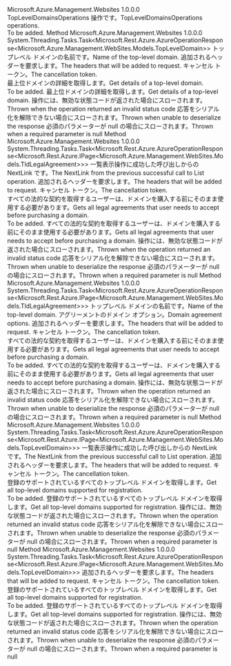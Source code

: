 <Type Name="ITopLevelDomainsOperations" FullName="Microsoft.Azure.Management.WebSites.ITopLevelDomainsOperations">
  <TypeSignature Language="C#" Value="public interface ITopLevelDomainsOperations" />
  <TypeSignature Language="ILAsm" Value=".class public interface auto ansi abstract ITopLevelDomainsOperations" />
  <TypeSignature Language="DocId" Value="T:Microsoft.Azure.Management.WebSites.ITopLevelDomainsOperations" />
  <TypeSignature Language="VB.NET" Value="Public Interface ITopLevelDomainsOperations" />
  <TypeSignature Language="F#" Value="type ITopLevelDomainsOperations = interface" />
  <AssemblyInfo>
    <AssemblyName>Microsoft.Azure.Management.Websites</AssemblyName>
    <AssemblyVersion>1.0.0.0</AssemblyVersion>
  </AssemblyInfo>
  <Interfaces />
  <Docs>
    <summary>
            <span data-ttu-id="1214d-101">TopLevelDomainsOperations 操作です。</span><span class="sxs-lookup"><span data-stu-id="1214d-101">TopLevelDomainsOperations operations.</span></span>
            </summary>
    <remarks>To be added.</remarks>
  </Docs>
  <Members>
    <Member MemberName="GetWithHttpMessagesAsync">
      <MemberSignature Language="C#" Value="public System.Threading.Tasks.Task&lt;Microsoft.Rest.Azure.AzureOperationResponse&lt;Microsoft.Azure.Management.WebSites.Models.TopLevelDomain&gt;&gt; GetWithHttpMessagesAsync (string name, System.Collections.Generic.Dictionary&lt;string,System.Collections.Generic.List&lt;string&gt;&gt; customHeaders = null, System.Threading.CancellationToken cancellationToken = null);" />
      <MemberSignature Language="ILAsm" Value=".method public hidebysig newslot virtual instance class System.Threading.Tasks.Task`1&lt;class Microsoft.Rest.Azure.AzureOperationResponse`1&lt;class Microsoft.Azure.Management.WebSites.Models.TopLevelDomain&gt;&gt; GetWithHttpMessagesAsync(string name, class System.Collections.Generic.Dictionary`2&lt;string, class System.Collections.Generic.List`1&lt;string&gt;&gt; customHeaders, valuetype System.Threading.CancellationToken cancellationToken) cil managed" />
      <MemberSignature Language="DocId" Value="M:Microsoft.Azure.Management.WebSites.ITopLevelDomainsOperations.GetWithHttpMessagesAsync(System.String,System.Collections.Generic.Dictionary{System.String,System.Collections.Generic.List{System.String}},System.Threading.CancellationToken)" />
      <MemberSignature Language="F#" Value="abstract member GetWithHttpMessagesAsync : string * System.Collections.Generic.Dictionary&lt;string, System.Collections.Generic.List&lt;string&gt;&gt; * System.Threading.CancellationToken -&gt; System.Threading.Tasks.Task&lt;Microsoft.Rest.Azure.AzureOperationResponse&lt;Microsoft.Azure.Management.WebSites.Models.TopLevelDomain&gt;&gt;" Usage="iTopLevelDomainsOperations.GetWithHttpMessagesAsync (name, customHeaders, cancellationToken)" />
      <MemberType>Method</MemberType>
      <AssemblyInfo>
        <AssemblyName>Microsoft.Azure.Management.Websites</AssemblyName>
        <AssemblyVersion>1.0.0.0</AssemblyVersion>
      </AssemblyInfo>
      <ReturnValue>
        <ReturnType>System.Threading.Tasks.Task&lt;Microsoft.Rest.Azure.AzureOperationResponse&lt;Microsoft.Azure.Management.WebSites.Models.TopLevelDomain&gt;&gt;</ReturnType>
      </ReturnValue>
      <Parameters>
        <Parameter Name="name" Type="System.String" />
        <Parameter Name="customHeaders" Type="System.Collections.Generic.Dictionary&lt;System.String,System.Collections.Generic.List&lt;System.String&gt;&gt;" />
        <Parameter Name="cancellationToken" Type="System.Threading.CancellationToken" />
      </Parameters>
      <Docs>
        <param name="name">
            <span data-ttu-id="1214d-102">トップレベル ドメインの名前です。</span><span class="sxs-lookup"><span data-stu-id="1214d-102">Name of the top-level domain.</span></span>
            </param>
        <param name="customHeaders">
            <span data-ttu-id="1214d-103">追加されるヘッダーを要求します。</span><span class="sxs-lookup"><span data-stu-id="1214d-103">The headers that will be added to request.</span></span>
            </param>
        <param name="cancellationToken">
            <span data-ttu-id="1214d-104">キャンセル トークン。</span><span class="sxs-lookup"><span data-stu-id="1214d-104">The cancellation token.</span></span>
            </param>
        <summary>
            <span data-ttu-id="1214d-105">最上位ドメインの詳細を取得します。</span><span class="sxs-lookup"><span data-stu-id="1214d-105">Get details of a top-level domain.</span></span>
            </summary>
        <returns>To be added.</returns>
        <remarks>
            <span data-ttu-id="1214d-106">最上位ドメインの詳細を取得します。</span><span class="sxs-lookup"><span data-stu-id="1214d-106">Get details of a top-level domain.</span></span>
            </remarks>
        <exception cref="T:Microsoft.Rest.Azure.CloudException">
            <span data-ttu-id="1214d-107">操作には、無効な状態コードが返された場合にスローされます。</span><span class="sxs-lookup"><span data-stu-id="1214d-107">Thrown when the operation returned an invalid status code</span></span>
            </exception>
        <exception cref="T:Microsoft.Rest.SerializationException">
            <span data-ttu-id="1214d-108">応答をシリアル化を解除できない場合にスローされます。</span><span class="sxs-lookup"><span data-stu-id="1214d-108">Thrown when unable to deserialize the response</span></span>
            </exception>
        <exception cref="T:Microsoft.Rest.ValidationException">
            <span data-ttu-id="1214d-109">必須のパラメーターが null の場合にスローされます。</span><span class="sxs-lookup"><span data-stu-id="1214d-109">Thrown when a required parameter is null</span></span>
            </exception>
      </Docs>
    </Member>
    <Member MemberName="ListAgreementsNextWithHttpMessagesAsync">
      <MemberSignature Language="C#" Value="public System.Threading.Tasks.Task&lt;Microsoft.Rest.Azure.AzureOperationResponse&lt;Microsoft.Rest.Azure.IPage&lt;Microsoft.Azure.Management.WebSites.Models.TldLegalAgreement&gt;&gt;&gt; ListAgreementsNextWithHttpMessagesAsync (string nextPageLink, System.Collections.Generic.Dictionary&lt;string,System.Collections.Generic.List&lt;string&gt;&gt; customHeaders = null, System.Threading.CancellationToken cancellationToken = null);" />
      <MemberSignature Language="ILAsm" Value=".method public hidebysig newslot virtual instance class System.Threading.Tasks.Task`1&lt;class Microsoft.Rest.Azure.AzureOperationResponse`1&lt;class Microsoft.Rest.Azure.IPage`1&lt;class Microsoft.Azure.Management.WebSites.Models.TldLegalAgreement&gt;&gt;&gt; ListAgreementsNextWithHttpMessagesAsync(string nextPageLink, class System.Collections.Generic.Dictionary`2&lt;string, class System.Collections.Generic.List`1&lt;string&gt;&gt; customHeaders, valuetype System.Threading.CancellationToken cancellationToken) cil managed" />
      <MemberSignature Language="DocId" Value="M:Microsoft.Azure.Management.WebSites.ITopLevelDomainsOperations.ListAgreementsNextWithHttpMessagesAsync(System.String,System.Collections.Generic.Dictionary{System.String,System.Collections.Generic.List{System.String}},System.Threading.CancellationToken)" />
      <MemberSignature Language="F#" Value="abstract member ListAgreementsNextWithHttpMessagesAsync : string * System.Collections.Generic.Dictionary&lt;string, System.Collections.Generic.List&lt;string&gt;&gt; * System.Threading.CancellationToken -&gt; System.Threading.Tasks.Task&lt;Microsoft.Rest.Azure.AzureOperationResponse&lt;Microsoft.Rest.Azure.IPage&lt;Microsoft.Azure.Management.WebSites.Models.TldLegalAgreement&gt;&gt;&gt;" Usage="iTopLevelDomainsOperations.ListAgreementsNextWithHttpMessagesAsync (nextPageLink, customHeaders, cancellationToken)" />
      <MemberType>Method</MemberType>
      <AssemblyInfo>
        <AssemblyName>Microsoft.Azure.Management.Websites</AssemblyName>
        <AssemblyVersion>1.0.0.0</AssemblyVersion>
      </AssemblyInfo>
      <ReturnValue>
        <ReturnType>System.Threading.Tasks.Task&lt;Microsoft.Rest.Azure.AzureOperationResponse&lt;Microsoft.Rest.Azure.IPage&lt;Microsoft.Azure.Management.WebSites.Models.TldLegalAgreement&gt;&gt;&gt;</ReturnType>
      </ReturnValue>
      <Parameters>
        <Parameter Name="nextPageLink" Type="System.String" />
        <Parameter Name="customHeaders" Type="System.Collections.Generic.Dictionary&lt;System.String,System.Collections.Generic.List&lt;System.String&gt;&gt;" />
        <Parameter Name="cancellationToken" Type="System.Threading.CancellationToken" />
      </Parameters>
      <Docs>
        <param name="nextPageLink">
            <span data-ttu-id="1214d-110">一覧表示操作に成功した呼び出しからの NextLink です。</span><span class="sxs-lookup"><span data-stu-id="1214d-110">The NextLink from the previous successful call to List operation.</span></span>
            </param>
        <param name="customHeaders">
            <span data-ttu-id="1214d-111">追加されるヘッダーを要求します。</span><span class="sxs-lookup"><span data-stu-id="1214d-111">The headers that will be added to request.</span></span>
            </param>
        <param name="cancellationToken">
            <span data-ttu-id="1214d-112">キャンセル トークン。</span><span class="sxs-lookup"><span data-stu-id="1214d-112">The cancellation token.</span></span>
            </param>
        <summary>
            <span data-ttu-id="1214d-113">すべての法的な契約を取得するユーザーは、ドメインを購入する前にそのまま使用する必要があります。</span><span class="sxs-lookup"><span data-stu-id="1214d-113">Gets all legal agreements that user needs to accept before purchasing a domain.</span></span>
            </summary>
        <returns>To be added.</returns>
        <remarks>
            <span data-ttu-id="1214d-114">すべての法的な契約を取得するユーザーは、ドメインを購入する前にそのまま使用する必要があります。</span><span class="sxs-lookup"><span data-stu-id="1214d-114">Gets all legal agreements that user needs to accept before purchasing a domain.</span></span>
            </remarks>
        <exception cref="T:Microsoft.Rest.Azure.CloudException">
            <span data-ttu-id="1214d-115">操作には、無効な状態コードが返された場合にスローされます。</span><span class="sxs-lookup"><span data-stu-id="1214d-115">Thrown when the operation returned an invalid status code</span></span>
            </exception>
        <exception cref="T:Microsoft.Rest.SerializationException">
            <span data-ttu-id="1214d-116">応答をシリアル化を解除できない場合にスローされます。</span><span class="sxs-lookup"><span data-stu-id="1214d-116">Thrown when unable to deserialize the response</span></span>
            </exception>
        <exception cref="T:Microsoft.Rest.ValidationException">
            <span data-ttu-id="1214d-117">必須のパラメーターが null の場合にスローされます。</span><span class="sxs-lookup"><span data-stu-id="1214d-117">Thrown when a required parameter is null</span></span>
            </exception>
      </Docs>
    </Member>
    <Member MemberName="ListAgreementsWithHttpMessagesAsync">
      <MemberSignature Language="C#" Value="public System.Threading.Tasks.Task&lt;Microsoft.Rest.Azure.AzureOperationResponse&lt;Microsoft.Rest.Azure.IPage&lt;Microsoft.Azure.Management.WebSites.Models.TldLegalAgreement&gt;&gt;&gt; ListAgreementsWithHttpMessagesAsync (string name, Microsoft.Azure.Management.WebSites.Models.TopLevelDomainAgreementOption agreementOption, System.Collections.Generic.Dictionary&lt;string,System.Collections.Generic.List&lt;string&gt;&gt; customHeaders = null, System.Threading.CancellationToken cancellationToken = null);" />
      <MemberSignature Language="ILAsm" Value=".method public hidebysig newslot virtual instance class System.Threading.Tasks.Task`1&lt;class Microsoft.Rest.Azure.AzureOperationResponse`1&lt;class Microsoft.Rest.Azure.IPage`1&lt;class Microsoft.Azure.Management.WebSites.Models.TldLegalAgreement&gt;&gt;&gt; ListAgreementsWithHttpMessagesAsync(string name, class Microsoft.Azure.Management.WebSites.Models.TopLevelDomainAgreementOption agreementOption, class System.Collections.Generic.Dictionary`2&lt;string, class System.Collections.Generic.List`1&lt;string&gt;&gt; customHeaders, valuetype System.Threading.CancellationToken cancellationToken) cil managed" />
      <MemberSignature Language="DocId" Value="M:Microsoft.Azure.Management.WebSites.ITopLevelDomainsOperations.ListAgreementsWithHttpMessagesAsync(System.String,Microsoft.Azure.Management.WebSites.Models.TopLevelDomainAgreementOption,System.Collections.Generic.Dictionary{System.String,System.Collections.Generic.List{System.String}},System.Threading.CancellationToken)" />
      <MemberSignature Language="F#" Value="abstract member ListAgreementsWithHttpMessagesAsync : string * Microsoft.Azure.Management.WebSites.Models.TopLevelDomainAgreementOption * System.Collections.Generic.Dictionary&lt;string, System.Collections.Generic.List&lt;string&gt;&gt; * System.Threading.CancellationToken -&gt; System.Threading.Tasks.Task&lt;Microsoft.Rest.Azure.AzureOperationResponse&lt;Microsoft.Rest.Azure.IPage&lt;Microsoft.Azure.Management.WebSites.Models.TldLegalAgreement&gt;&gt;&gt;" Usage="iTopLevelDomainsOperations.ListAgreementsWithHttpMessagesAsync (name, agreementOption, customHeaders, cancellationToken)" />
      <MemberType>Method</MemberType>
      <AssemblyInfo>
        <AssemblyName>Microsoft.Azure.Management.Websites</AssemblyName>
        <AssemblyVersion>1.0.0.0</AssemblyVersion>
      </AssemblyInfo>
      <ReturnValue>
        <ReturnType>System.Threading.Tasks.Task&lt;Microsoft.Rest.Azure.AzureOperationResponse&lt;Microsoft.Rest.Azure.IPage&lt;Microsoft.Azure.Management.WebSites.Models.TldLegalAgreement&gt;&gt;&gt;</ReturnType>
      </ReturnValue>
      <Parameters>
        <Parameter Name="name" Type="System.String" />
        <Parameter Name="agreementOption" Type="Microsoft.Azure.Management.WebSites.Models.TopLevelDomainAgreementOption" />
        <Parameter Name="customHeaders" Type="System.Collections.Generic.Dictionary&lt;System.String,System.Collections.Generic.List&lt;System.String&gt;&gt;" />
        <Parameter Name="cancellationToken" Type="System.Threading.CancellationToken" />
      </Parameters>
      <Docs>
        <param name="name">
            <span data-ttu-id="1214d-118">トップレベル ドメインの名前です。</span><span class="sxs-lookup"><span data-stu-id="1214d-118">Name of the top-level domain.</span></span>
            </param>
        <param name="agreementOption">
            <span data-ttu-id="1214d-119">アグリーメントのドメイン オプション。</span><span class="sxs-lookup"><span data-stu-id="1214d-119">Domain agreement options.</span></span>
            </param>
        <param name="customHeaders">
            <span data-ttu-id="1214d-120">追加されるヘッダーを要求します。</span><span class="sxs-lookup"><span data-stu-id="1214d-120">The headers that will be added to request.</span></span>
            </param>
        <param name="cancellationToken">
            <span data-ttu-id="1214d-121">キャンセル トークン。</span><span class="sxs-lookup"><span data-stu-id="1214d-121">The cancellation token.</span></span>
            </param>
        <summary>
            <span data-ttu-id="1214d-122">すべての法的な契約を取得するユーザーは、ドメインを購入する前にそのまま使用する必要があります。</span><span class="sxs-lookup"><span data-stu-id="1214d-122">Gets all legal agreements that user needs to accept before purchasing a domain.</span></span>
            </summary>
        <returns>To be added.</returns>
        <remarks>
            <span data-ttu-id="1214d-123">すべての法的な契約を取得するユーザーは、ドメインを購入する前にそのまま使用する必要があります。</span><span class="sxs-lookup"><span data-stu-id="1214d-123">Gets all legal agreements that user needs to accept before purchasing a domain.</span></span>
            </remarks>
        <exception cref="T:Microsoft.Rest.Azure.CloudException">
            <span data-ttu-id="1214d-124">操作には、無効な状態コードが返された場合にスローされます。</span><span class="sxs-lookup"><span data-stu-id="1214d-124">Thrown when the operation returned an invalid status code</span></span>
            </exception>
        <exception cref="T:Microsoft.Rest.SerializationException">
            <span data-ttu-id="1214d-125">応答をシリアル化を解除できない場合にスローされます。</span><span class="sxs-lookup"><span data-stu-id="1214d-125">Thrown when unable to deserialize the response</span></span>
            </exception>
        <exception cref="T:Microsoft.Rest.ValidationException">
            <span data-ttu-id="1214d-126">必須のパラメーターが null の場合にスローされます。</span><span class="sxs-lookup"><span data-stu-id="1214d-126">Thrown when a required parameter is null</span></span>
            </exception>
      </Docs>
    </Member>
    <Member MemberName="ListNextWithHttpMessagesAsync">
      <MemberSignature Language="C#" Value="public System.Threading.Tasks.Task&lt;Microsoft.Rest.Azure.AzureOperationResponse&lt;Microsoft.Rest.Azure.IPage&lt;Microsoft.Azure.Management.WebSites.Models.TopLevelDomain&gt;&gt;&gt; ListNextWithHttpMessagesAsync (string nextPageLink, System.Collections.Generic.Dictionary&lt;string,System.Collections.Generic.List&lt;string&gt;&gt; customHeaders = null, System.Threading.CancellationToken cancellationToken = null);" />
      <MemberSignature Language="ILAsm" Value=".method public hidebysig newslot virtual instance class System.Threading.Tasks.Task`1&lt;class Microsoft.Rest.Azure.AzureOperationResponse`1&lt;class Microsoft.Rest.Azure.IPage`1&lt;class Microsoft.Azure.Management.WebSites.Models.TopLevelDomain&gt;&gt;&gt; ListNextWithHttpMessagesAsync(string nextPageLink, class System.Collections.Generic.Dictionary`2&lt;string, class System.Collections.Generic.List`1&lt;string&gt;&gt; customHeaders, valuetype System.Threading.CancellationToken cancellationToken) cil managed" />
      <MemberSignature Language="DocId" Value="M:Microsoft.Azure.Management.WebSites.ITopLevelDomainsOperations.ListNextWithHttpMessagesAsync(System.String,System.Collections.Generic.Dictionary{System.String,System.Collections.Generic.List{System.String}},System.Threading.CancellationToken)" />
      <MemberSignature Language="F#" Value="abstract member ListNextWithHttpMessagesAsync : string * System.Collections.Generic.Dictionary&lt;string, System.Collections.Generic.List&lt;string&gt;&gt; * System.Threading.CancellationToken -&gt; System.Threading.Tasks.Task&lt;Microsoft.Rest.Azure.AzureOperationResponse&lt;Microsoft.Rest.Azure.IPage&lt;Microsoft.Azure.Management.WebSites.Models.TopLevelDomain&gt;&gt;&gt;" Usage="iTopLevelDomainsOperations.ListNextWithHttpMessagesAsync (nextPageLink, customHeaders, cancellationToken)" />
      <MemberType>Method</MemberType>
      <AssemblyInfo>
        <AssemblyName>Microsoft.Azure.Management.Websites</AssemblyName>
        <AssemblyVersion>1.0.0.0</AssemblyVersion>
      </AssemblyInfo>
      <ReturnValue>
        <ReturnType>System.Threading.Tasks.Task&lt;Microsoft.Rest.Azure.AzureOperationResponse&lt;Microsoft.Rest.Azure.IPage&lt;Microsoft.Azure.Management.WebSites.Models.TopLevelDomain&gt;&gt;&gt;</ReturnType>
      </ReturnValue>
      <Parameters>
        <Parameter Name="nextPageLink" Type="System.String" />
        <Parameter Name="customHeaders" Type="System.Collections.Generic.Dictionary&lt;System.String,System.Collections.Generic.List&lt;System.String&gt;&gt;" />
        <Parameter Name="cancellationToken" Type="System.Threading.CancellationToken" />
      </Parameters>
      <Docs>
        <param name="nextPageLink">
            <span data-ttu-id="1214d-127">一覧表示操作に成功した呼び出しからの NextLink です。</span><span class="sxs-lookup"><span data-stu-id="1214d-127">The NextLink from the previous successful call to List operation.</span></span>
            </param>
        <param name="customHeaders">
            <span data-ttu-id="1214d-128">追加されるヘッダーを要求します。</span><span class="sxs-lookup"><span data-stu-id="1214d-128">The headers that will be added to request.</span></span>
            </param>
        <param name="cancellationToken">
            <span data-ttu-id="1214d-129">キャンセル トークン。</span><span class="sxs-lookup"><span data-stu-id="1214d-129">The cancellation token.</span></span>
            </param>
        <summary>
            <span data-ttu-id="1214d-130">登録のサポートされているすべてのトップレベル ドメインを取得します。</span><span class="sxs-lookup"><span data-stu-id="1214d-130">Get all top-level domains supported for registration.</span></span>
            </summary>
        <returns>To be added.</returns>
        <remarks>
            <span data-ttu-id="1214d-131">登録のサポートされているすべてのトップレベル ドメインを取得します。</span><span class="sxs-lookup"><span data-stu-id="1214d-131">Get all top-level domains supported for registration.</span></span>
            </remarks>
        <exception cref="T:Microsoft.Rest.Azure.CloudException">
            <span data-ttu-id="1214d-132">操作には、無効な状態コードが返された場合にスローされます。</span><span class="sxs-lookup"><span data-stu-id="1214d-132">Thrown when the operation returned an invalid status code</span></span>
            </exception>
        <exception cref="T:Microsoft.Rest.SerializationException">
            <span data-ttu-id="1214d-133">応答をシリアル化を解除できない場合にスローされます。</span><span class="sxs-lookup"><span data-stu-id="1214d-133">Thrown when unable to deserialize the response</span></span>
            </exception>
        <exception cref="T:Microsoft.Rest.ValidationException">
            <span data-ttu-id="1214d-134">必須のパラメーターが null の場合にスローされます。</span><span class="sxs-lookup"><span data-stu-id="1214d-134">Thrown when a required parameter is null</span></span>
            </exception>
      </Docs>
    </Member>
    <Member MemberName="ListWithHttpMessagesAsync">
      <MemberSignature Language="C#" Value="public System.Threading.Tasks.Task&lt;Microsoft.Rest.Azure.AzureOperationResponse&lt;Microsoft.Rest.Azure.IPage&lt;Microsoft.Azure.Management.WebSites.Models.TopLevelDomain&gt;&gt;&gt; ListWithHttpMessagesAsync (System.Collections.Generic.Dictionary&lt;string,System.Collections.Generic.List&lt;string&gt;&gt; customHeaders = null, System.Threading.CancellationToken cancellationToken = null);" />
      <MemberSignature Language="ILAsm" Value=".method public hidebysig newslot virtual instance class System.Threading.Tasks.Task`1&lt;class Microsoft.Rest.Azure.AzureOperationResponse`1&lt;class Microsoft.Rest.Azure.IPage`1&lt;class Microsoft.Azure.Management.WebSites.Models.TopLevelDomain&gt;&gt;&gt; ListWithHttpMessagesAsync(class System.Collections.Generic.Dictionary`2&lt;string, class System.Collections.Generic.List`1&lt;string&gt;&gt; customHeaders, valuetype System.Threading.CancellationToken cancellationToken) cil managed" />
      <MemberSignature Language="DocId" Value="M:Microsoft.Azure.Management.WebSites.ITopLevelDomainsOperations.ListWithHttpMessagesAsync(System.Collections.Generic.Dictionary{System.String,System.Collections.Generic.List{System.String}},System.Threading.CancellationToken)" />
      <MemberSignature Language="F#" Value="abstract member ListWithHttpMessagesAsync : System.Collections.Generic.Dictionary&lt;string, System.Collections.Generic.List&lt;string&gt;&gt; * System.Threading.CancellationToken -&gt; System.Threading.Tasks.Task&lt;Microsoft.Rest.Azure.AzureOperationResponse&lt;Microsoft.Rest.Azure.IPage&lt;Microsoft.Azure.Management.WebSites.Models.TopLevelDomain&gt;&gt;&gt;" Usage="iTopLevelDomainsOperations.ListWithHttpMessagesAsync (customHeaders, cancellationToken)" />
      <MemberType>Method</MemberType>
      <AssemblyInfo>
        <AssemblyName>Microsoft.Azure.Management.Websites</AssemblyName>
        <AssemblyVersion>1.0.0.0</AssemblyVersion>
      </AssemblyInfo>
      <ReturnValue>
        <ReturnType>System.Threading.Tasks.Task&lt;Microsoft.Rest.Azure.AzureOperationResponse&lt;Microsoft.Rest.Azure.IPage&lt;Microsoft.Azure.Management.WebSites.Models.TopLevelDomain&gt;&gt;&gt;</ReturnType>
      </ReturnValue>
      <Parameters>
        <Parameter Name="customHeaders" Type="System.Collections.Generic.Dictionary&lt;System.String,System.Collections.Generic.List&lt;System.String&gt;&gt;" />
        <Parameter Name="cancellationToken" Type="System.Threading.CancellationToken" />
      </Parameters>
      <Docs>
        <param name="customHeaders">
            <span data-ttu-id="1214d-135">追加されるヘッダーを要求します。</span><span class="sxs-lookup"><span data-stu-id="1214d-135">The headers that will be added to request.</span></span>
            </param>
        <param name="cancellationToken">
            <span data-ttu-id="1214d-136">キャンセル トークン。</span><span class="sxs-lookup"><span data-stu-id="1214d-136">The cancellation token.</span></span>
            </param>
        <summary>
            <span data-ttu-id="1214d-137">登録のサポートされているすべてのトップレベル ドメインを取得します。</span><span class="sxs-lookup"><span data-stu-id="1214d-137">Get all top-level domains supported for registration.</span></span>
            </summary>
        <returns>To be added.</returns>
        <remarks>
            <span data-ttu-id="1214d-138">登録のサポートされているすべてのトップレベル ドメインを取得します。</span><span class="sxs-lookup"><span data-stu-id="1214d-138">Get all top-level domains supported for registration.</span></span>
            </remarks>
        <exception cref="T:Microsoft.Rest.Azure.CloudException">
            <span data-ttu-id="1214d-139">操作には、無効な状態コードが返された場合にスローされます。</span><span class="sxs-lookup"><span data-stu-id="1214d-139">Thrown when the operation returned an invalid status code</span></span>
            </exception>
        <exception cref="T:Microsoft.Rest.SerializationException">
            <span data-ttu-id="1214d-140">応答をシリアル化を解除できない場合にスローされます。</span><span class="sxs-lookup"><span data-stu-id="1214d-140">Thrown when unable to deserialize the response</span></span>
            </exception>
        <exception cref="T:Microsoft.Rest.ValidationException">
            <span data-ttu-id="1214d-141">必須のパラメーターが null の場合にスローされます。</span><span class="sxs-lookup"><span data-stu-id="1214d-141">Thrown when a required parameter is null</span></span>
            </exception>
      </Docs>
    </Member>
  </Members>
</Type>